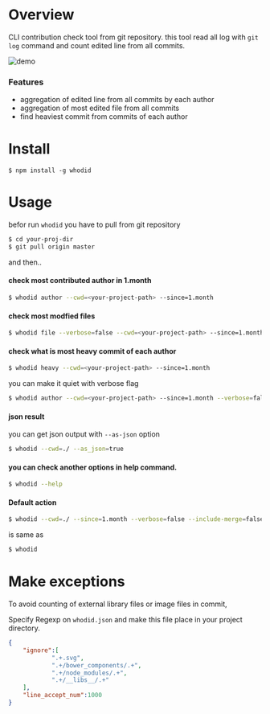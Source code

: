 # Overview

CLI contribution check tool from git repository.
this tool read all log with `git log` command and count edited line from all commits.


![demo](https://i.imgur.com/T9mJfIk.png)


### Features

* aggregation of edited line from all commits by each author
* aggregation of most edited file from all commits
* find heaviest commit from commits of each author

# Install

```
$ npm install -g whodid
```


# Usage

befor run `whodid` you have to pull from git repository

```bash
$ cd your-proj-dir
$ git pull origin master
```

and then..


#### check most contributed author in 1.month

```bash
$ whodid author --cwd=<your-project-path> --since=1.month
```

#### check most modfied files

```bash
$ whodid file --verbose=false --cwd=<your-project-path> --since=1.month
```

#### check what is most heavy commit of each author

```bash
$ whodid heavy --cwd=<your-project-path> --since=1.month
```

you can make it quiet with verbose flag

```bash
$ whodid author --cwd=<your-project-path> --since=1.month --verbose=false
```


#### json result

you can get json output with `--as-json` option

```bash
$ whodid --cwd=./ --as_json=true
```

#### you can check another options in help command.

```bash
$ whodid --help
```


#### Default action

```bash
$ whodid --cwd=./ --since=1.month --verbose=false --include-merge=false  --line-accept-max=1000
```
is same as

```bash
$ whodid
```


# Make exceptions

To avoid counting of external library files or image files in commit, 

Specify Regexp on `whodid.json` and make this file place in your project directory.

```json
{
	"ignore":[
			".+.svg",
			".+/bower_components/.+",
			".+/node_modules/.+",
			".+/__libs__/.+"
	],
	"line_accept_num":1000
}
```
